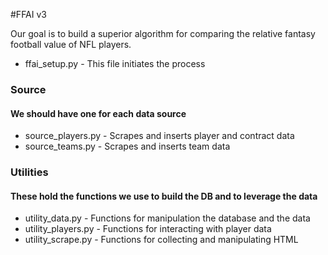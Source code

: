 #FFAI v3

Our goal is to build a superior algorithm for comparing the relative fantasy football value of NFL players.

* ffai_setup.py - This file initiates the process

### Source
#### We should have one for each data source
* source_players.py - Scrapes and inserts player and contract data
* source_teams.py - Scrapes and inserts team data

### Utilities
#### These hold the functions we use to build the DB and to leverage the data
* utility_data.py - Functions for manipulation the database and the data
* utility_players.py - Functions for interacting with player data
* utility_scrape.py - Functions for collecting and manipulating HTML